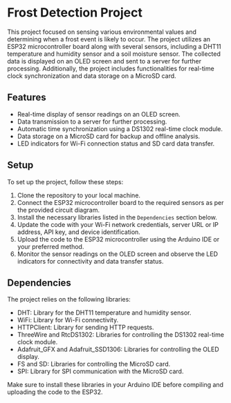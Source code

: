 
# Frost Detection Project

This project focused on sensing various environmental values and determining when a frost event is likely to occur. The project utilizes an ESP32 microcontroller board along with several sensors, including a DHT11 temperature and humidity sensor and a soil moisture sensor. The collected data is displayed on an OLED screen and sent to a server for further processing. Additionally, the project includes functionalities for real-time clock synchronization and data storage on a MicroSD card.

## Features

- Real-time display of sensor readings on an OLED screen.
- Data transmission to a server for further processing.
- Automatic time synchronization using a DS1302 real-time clock module.
- Data storage on a MicroSD card for backup and offline analysis.
- LED indicators for Wi-Fi connection status and SD card data transfer.

## Setup

To set up the project, follow these steps:

1. Clone the repository to your local machine.
2. Connect the ESP32 microcontroller board to the required sensors as per the provided circuit diagram.
3. Install the necessary libraries listed in the `Dependencies` section below.
4. Update the code with your Wi-Fi network credentials, server URL or IP address, API key, and device identification.
5. Upload the code to the ESP32 microcontroller using the Arduino IDE or your preferred method.
6. Monitor the sensor readings on the OLED screen and observe the LED indicators for connectivity and data transfer status.

## Dependencies

The project relies on the following libraries:

- DHT: Library for the DHT11 temperature and humidity sensor.
- WiFi: Library for Wi-Fi connectivity.
- HTTPClient: Library for sending HTTP requests.
- ThreeWire and RtcDS1302: Libraries for controlling the DS1302 real-time clock module.
- Adafruit_GFX and Adafruit_SSD1306: Libraries for controlling the OLED display.
- FS and SD: Libraries for controlling the MicroSD card.
- SPI: Library for SPI communication with the MicroSD card.

Make sure to install these libraries in your Arduino IDE before compiling and uploading the code to the ESP32.
